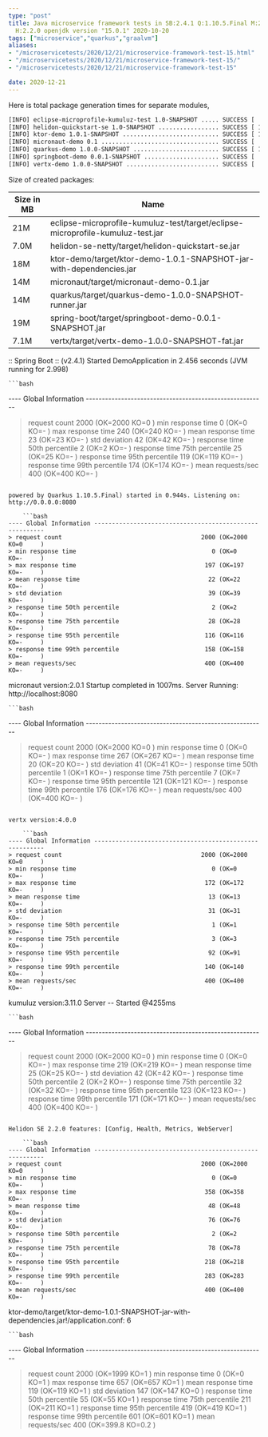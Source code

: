 ```yaml
---
type: "post"
title: Java microservice framework tests in SB:2.4.1 Q:1.10.5.Final M:2.2.1 V:4.0.0
  H:2.2.0 openjdk version "15.0.1" 2020-10-20
tags: ["microservice","quarkus","graalvm"]
aliases:
- "/microservicetests/2020/12/21/microservice-framework-test-15.html"
- "/microservicetests/2020/12/21/microservice-framework-test-15/"
- "/microservicetests/2020/12/21/microservice-framework-test-15"

date: 2020-12-21
---
```

 
Here is total package generation times for separate modules,
```bash
[INFO] eclipse-microprofile-kumuluz-test 1.0-SNAPSHOT ..... SUCCESS [  5.955 s]
[INFO] helidon-quickstart-se 1.0-SNAPSHOT ................. SUCCESS [ 10.799 s]
[INFO] ktor-demo 1.0.1-SNAPSHOT ........................... SUCCESS [ 12.327 s]
[INFO] micronaut-demo 0.1 ................................. SUCCESS [  7.557 s]
[INFO] quarkus-demo 1.0.0-SNAPSHOT ........................ SUCCESS [ 14.903 s]
[INFO] springboot-demo 0.0.1-SNAPSHOT ..................... SUCCESS [  7.208 s]
[INFO] vertx-demo 1.0.0-SNAPSHOT .......................... SUCCESS [  4.379 s]
```
Size of created packages:

| Size in MB |  Name |
|------------|-------|
| 21M | eclipse-microprofile-kumuluz-test/target/eclipse-microprofile-kumuluz-test.jar |
| 7.0M | helidon-se-netty/target/helidon-quickstart-se.jar |
| 18M | ktor-demo/target/ktor-demo-1.0.1-SNAPSHOT-jar-with-dependencies.jar |
| 14M | micronaut/target/micronaut-demo-0.1.jar |
| 14M | quarkus/target/quarkus-demo-1.0.0-SNAPSHOT-runner.jar |
| 19M | spring-boot/target/springboot-demo-0.0.1-SNAPSHOT.jar |
| 7.1M | vertx/target/vertx-demo-1.0.0-SNAPSHOT-fat.jar |


:: Spring Boot :: (v2.4.1) Started DemoApplication in 2.456 seconds (JVM running for 2.998)

    ```bash
---- Global Information --------------------------------------------------------
> request count                                       2000 (OK=2000   KO=0     )
> min response time                                      0 (OK=0      KO=-     )
> max response time                                    240 (OK=240    KO=-     )
> mean response time                                    23 (OK=23     KO=-     )
> std deviation                                         42 (OK=42     KO=-     )
> response time 50th percentile                          2 (OK=2      KO=-     )
> response time 75th percentile                         25 (OK=25     KO=-     )
> response time 95th percentile                        119 (OK=119    KO=-     )
> response time 99th percentile                        174 (OK=174    KO=-     )
> mean requests/sec                                    400 (OK=400    KO=-     )
```

powered by Quarkus 1.10.5.Final) started in 0.944s. Listening on: http://0.0.0.0:8080

    ```bash
---- Global Information --------------------------------------------------------
> request count                                       2000 (OK=2000   KO=0     )
> min response time                                      0 (OK=0      KO=-     )
> max response time                                    197 (OK=197    KO=-     )
> mean response time                                    22 (OK=22     KO=-     )
> std deviation                                         39 (OK=39     KO=-     )
> response time 50th percentile                          2 (OK=2      KO=-     )
> response time 75th percentile                         28 (OK=28     KO=-     )
> response time 95th percentile                        116 (OK=116    KO=-     )
> response time 99th percentile                        158 (OK=158    KO=-     )
> mean requests/sec                                    400 (OK=400    KO=-     )
```

micronaut version:2.0.1 Startup completed in 1007ms. Server Running: http://localhost:8080

    ```bash
---- Global Information --------------------------------------------------------
> request count                                       2000 (OK=2000   KO=0     )
> min response time                                      0 (OK=0      KO=-     )
> max response time                                    267 (OK=267    KO=-     )
> mean response time                                    20 (OK=20     KO=-     )
> std deviation                                         41 (OK=41     KO=-     )
> response time 50th percentile                          1 (OK=1      KO=-     )
> response time 75th percentile                          7 (OK=7      KO=-     )
> response time 95th percentile                        121 (OK=121    KO=-     )
> response time 99th percentile                        176 (OK=176    KO=-     )
> mean requests/sec                                    400 (OK=400    KO=-     )
```

vertx version:4.0.0

    ```bash
---- Global Information --------------------------------------------------------
> request count                                       2000 (OK=2000   KO=0     )
> min response time                                      0 (OK=0      KO=-     )
> max response time                                    172 (OK=172    KO=-     )
> mean response time                                    13 (OK=13     KO=-     )
> std deviation                                         31 (OK=31     KO=-     )
> response time 50th percentile                          1 (OK=1      KO=-     )
> response time 75th percentile                          3 (OK=3      KO=-     )
> response time 95th percentile                         92 (OK=91     KO=-     )
> response time 99th percentile                        140 (OK=140    KO=-     )
> mean requests/sec                                    400 (OK=400    KO=-     )
```

kumuluz version:3.11.0 Server -- Started @4255ms

    ```bash
---- Global Information --------------------------------------------------------
> request count                                       2000 (OK=2000   KO=0     )
> min response time                                      0 (OK=0      KO=-     )
> max response time                                    219 (OK=219    KO=-     )
> mean response time                                    25 (OK=25     KO=-     )
> std deviation                                         42 (OK=42     KO=-     )
> response time 50th percentile                          2 (OK=2      KO=-     )
> response time 75th percentile                         32 (OK=32     KO=-     )
> response time 95th percentile                        123 (OK=123    KO=-     )
> response time 99th percentile                        171 (OK=171    KO=-     )
> mean requests/sec                                    400 (OK=400    KO=-     )
```

Helidon SE 2.2.0 features: [Config, Health, Metrics, WebServer]

    ```bash
---- Global Information --------------------------------------------------------
> request count                                       2000 (OK=2000   KO=0     )
> min response time                                      0 (OK=0      KO=-     )
> max response time                                    358 (OK=358    KO=-     )
> mean response time                                    48 (OK=48     KO=-     )
> std deviation                                         76 (OK=76     KO=-     )
> response time 50th percentile                          2 (OK=2      KO=-     )
> response time 75th percentile                         78 (OK=78     KO=-     )
> response time 95th percentile                        218 (OK=218    KO=-     )
> response time 99th percentile                        283 (OK=283    KO=-     )
> mean requests/sec                                    400 (OK=400    KO=-     )
```

ktor-demo/target/ktor-demo-1.0.1-SNAPSHOT-jar-with-dependencies.jar!/application.conf: 6

    ```bash
---- Global Information --------------------------------------------------------
> request count                                       2000 (OK=1999   KO=1     )
> min response time                                      0 (OK=0      KO=1     )
> max response time                                    657 (OK=657    KO=1     )
> mean response time                                   119 (OK=119    KO=1     )
> std deviation                                        147 (OK=147    KO=0     )
> response time 50th percentile                         55 (OK=55     KO=1     )
> response time 75th percentile                        211 (OK=211    KO=1     )
> response time 95th percentile                        419 (OK=419    KO=1     )
> response time 99th percentile                        601 (OK=601    KO=1     )
> mean requests/sec                                    400 (OK=399.8  KO=0.2   )
```
